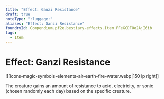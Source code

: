 ```yaml
---
title: "Effect: Ganzi Resistance"
draft: true
noteType: ":luggage:"
aliases: "Effect: Ganzi Resistance"
foundryId: Compendium.pf2e.bestiary-effects.Item.PFeGCDFOo2AjI6ib
tags:
  - Item
---
```


# Effect: Ganzi Resistance
![[icons-magic-symbols-elements-air-earth-fire-water.webp|150 lp right]]

The creature gains an amount of resistance to acid, electricity, or sonic (chosen randomly each day) based on the specific creature.
